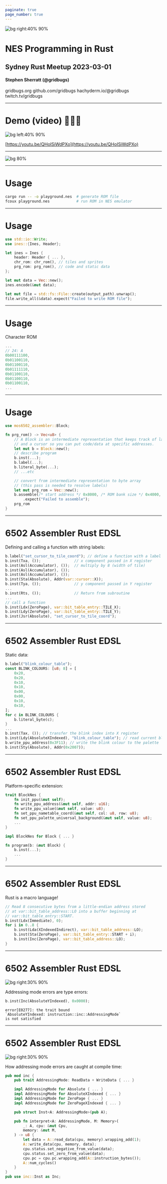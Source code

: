 ```yaml
---
paginate: true
page_number: true
---
```


![bg right:40% 90%](mario-adjacent-crab.png)

# **NES Programming in Rust**

## Sydney Rust Meetup 2023-03-01

#### Stephen Sherratt (@gridbugs)

gridbugs.org
github.com/gridbugs
hachyderm.io/@gridbugs
twitch.tv/gridbugs

---

# Demo (video) 🤞🤞🤞

![bg left:40% 90%](screenshot.png)

[https://youtu.be/QHoISiWdPXo](https://youtu.be/QHoISiWdPXo)

---

![bg 80%](github.png)

---
# Usage
```bash
cargo run -- -o playground.nes  # generate ROM file
fcoux playground.nes            # run ROM in NES emulator
```
---
# Usage

```rust
use std::io::Write;
use ines::{Ines, Header};

let ines = Ines {
    header: Header { ... },
    chr_rom: chr_rom(), // tiles and sprites
    prg_rom: prg_rom(), // code and static data
};

let mut data = Vec::new();
ines.encode(&mut data);

let mut file = std::fs::File::create(output_path).unwrap();
file.write_all(&data).expect("Failed to write ROM file");
```

---

# Usage

Character ROM
```rust
...
// 24: A
0b00111100,
0b01100110,
0b01100110,
0b01111110,
0b01100110,
0b01100110,
0b01100110,
...
```
---
# Usage

```rust
use mos6502_assembler::Block;

fn prg_rom() -> Vec<u8> {
    // A Block is an intermediate representation that keeps track of labels
    // and a cursor so you can put code/data at specific addresses.
    let mut b = Block::new();
    // describe program
    b.inst(...);
    b.label(...);
    b.literal_byte(...);
    // ...etc

    // convert from intermediate representation to byte array
    // (this pass is needed to resolve labels)
    let mut prg_rom = Vec::new();
    b.assemble(/* start address */ 0x8000, /* ROM bank size */ 0x4000, &mut prg_rom)
        .expect("Failed to assemble");
    prg_rom
}
```
---
# 6502 Assembler Rust EDSL

Defining and calling a function with string labels:

```rust
b.label("set_cursor_to_tile_coord"); // define a function with a label
b.inst(Txa, ());               // x component passed in X register
b.inst(Asl(Accumulator), ());  // multiply by 8 (width of tile)
b.inst(Asl(Accumulator), ());
b.inst(Asl(Accumulator), ());
b.inst(Sta(Absolute), Addr(var::cursor::X));
b.inst(Tya, ());               // y component passed in Y register
...
b.inst(Rts, ());               // Return from subroutine
...
// call a function
b.inst(Ldx(ZeroPage), var::bit_table_entry::TILE_X);
b.inst(Ldy(ZeroPage), var::bit_table_entry::TILE_Y);
b.inst(Jsr(Absolute), "set_cursor_to_tile_coord");
```
---
# 6502 Assembler Rust EDSL

Static data:

```rust
b.label("blink_colour_table");
const BLINK_COLOURS: [u8; 8] = [
    0x20,
    0x20,
    0x10,
    0x10,
    0x00,
    0x00,
    0x10,
    0x10,
];
for c in BLINK_COLOURS {
    b.literal_byte(c);
}
...
b.inst(Tax, ()); // transfer the blink index into X register
b.inst(Ldy(AbsoluteXIndexed), "blink_colour_table"); // read current blink colour
b.write_ppu_address(0x3F11); // write the blink colour to the palette
b.inst(Sty(Absolute), Addr(0x2007));
```

---
# 6502 Assembler Rust EDSL

Platform-specific extension:

```rust
trait BlockNes {
    fn init_ppu(&mut self);
    fn write_ppu_address(&mut self, addr: u16);
    fn write_ppu_value(&mut self, value: u8);
    fn set_ppu_nametable_coord(&mut self, col: u8, row: u8);
    fn set_ppu_palette_universal_background(&mut self, value: u8);
    ...
}

impl BlockNes for Block { ... }

fn program(b: &mut Block) {
    b.inst(...);
    ...
}
```

---
# 6502 Assembler Rust EDSL

Rust is a macro language!

```rust
// Read 8 consecutive bytes from a little-endian address stored
// at var::bit_table_address::LO into a buffer beginning at
// var::bit_table_entry::START.
b.inst(Ldx(Immediate), 0);
for i in 0..8 {
    b.inst(Lda(XIndexedIndirect), var::bit_table_address::LO);
    b.inst(Sta(ZeroPage), var::bit_table_entry::START + i);
    b.inst(Inc(ZeroPage), var::bit_table_address::LO);
}
```
---
# 6502 Assembler Rust EDSL

![bg right:30% 90%](inc.png)

Addressing mode errors are type errors:

```rust
b.inst(Inc(AbsoluteYIndexed), 0x0000);
```

```
error[E0277]: the trait bound
`AbsoluteYIndexed: instruction::inc::AddressingMode`
is not satisfied
```

---
# 6502 Assembler Rust EDSL

![bg right:30% 90%](inc.png)

How addressing mode errors are caught at compile time:
```rust
pub mod inc {
    pub trait AddressingMode: ReadData + WriteData { ... }

    impl AddressingMode for Absolute { ... }
    impl AddressingMode for AbsoluteXIndexed { ... }
    impl AddressingMode for ZeroPage { ... }
    impl AddressingMode for ZeroPageXIndexed { ... }

    pub struct Inst<A: AddressingMode>(pub A);

    pub fn interpret<A: AddressingMode, M: Memory>(
        _: A, cpu: &mut Cpu, 
        memory: &mut M,
    ) -> u8 {
        let data = A::read_data(cpu, memory).wrapping_add(1);
        A::write_data(cpu, memory, data);
        cpu.status.set_negative_from_value(data);
        cpu.status.set_zero_from_value(data);
        cpu.pc = cpu.pc.wrapping_add(A::instruction_bytes());
        A::num_cycles()
    }
}
pub use inc::Inst as Inc;
```


